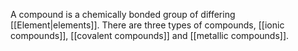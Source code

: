 A compound is a chemically bonded group of differing [[Element|elements]]. There are three types of compounds, [[ionic compounds]], [[covalent compounds]] and [[metallic compounds]]. 